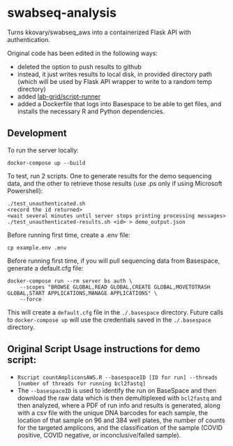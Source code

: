 # swabseq-analysis

Turns kkovary/swabseq_aws into a containerized Flask API with authentication.

Original code has been edited in the following ways:
- deleted the option to push results to github
- instead, it just writes results to local disk, in provided directory path (which will be used by Flask API wrapper to
  write to a random temp directory)
- added [lab-grid/script-runner](https://github.com/lab-grid/script-runner)
- added a Dockerfile that logs into Basespace to be able to get files, and installs the necessary R and Python
  dependencies.

## Development

To run the server locally:
```
docker-compose up --build
```

To test, run 2 scripts. One to generate results for the demo sequencing data, and the other to retrieve those results (use .ps only if using Microsoft Powershell):
```
./test_unauthenticated.sh
<record the id returned>
<wait several minutes until server stops printing processing messages>
./test_unauthenticated-results.sh <id> > demo_output.json
```

Before running first time, create a .env file:
```
cp example.env .env
```

Before running first time, if you will pull sequencing data from Basespace, generate a default.cfg file:

```
docker-compose run --rm server bs auth \
    --scopes "BROWSE GLOBAL,READ GLOBAL,CREATE GLOBAL,MOVETOTRASH GLOBAL,START APPLICATIONS,MANAGE APPLICATIONS" \
    --force
```

This will create a `default.cfg` file in the `./.basespace` directory. Future calls to `docker-compose up` will use
the credentials saved in the `./.basespace` directory.

## Original Script Usage instructions for demo script:

* `Rscript countAmpliconsAWS.R --basespaceID [ID for run] --threads [number of threads for running bcl2fastq]`
* The `--basespaceID` is used to identify the run on BaseSpace and then download the raw data which is then
  demultiplexed with `bcl2fastq` and then analyzed, where a PDF of run info and results is generated, along with a csv
  file with the unique DNA barcodes for each sample, the location of that sample on 96 and 384 well plates, the number
  of counts for the targeted amplicons, and the classification of the sample (COVID positive, COVID negative, or
  inconclusive/failed sample).
